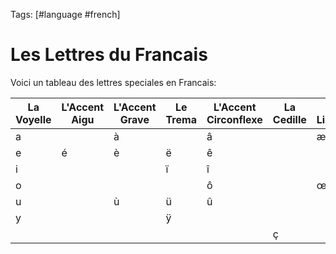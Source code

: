 Tags: [#language #french]

# Les Lettres du Francais

Voici un tableau des lettres speciales en Francais:

|La Voyelle|L'Accent Aigu|L'Accent Grave|Le Trema|L'Accent Circonflexe|La Cedille|La Ligature|
|-|-|-|-|-|-|-|
|a| |à| |â| |æ|
|e|é|è|ë|ê| | |
|i| | |ï|î| | |
|o| | | |ô| |œ|
|u| |ù|ü|û| | |
|y| | |ÿ| | | |
| | | | | |ç| |
